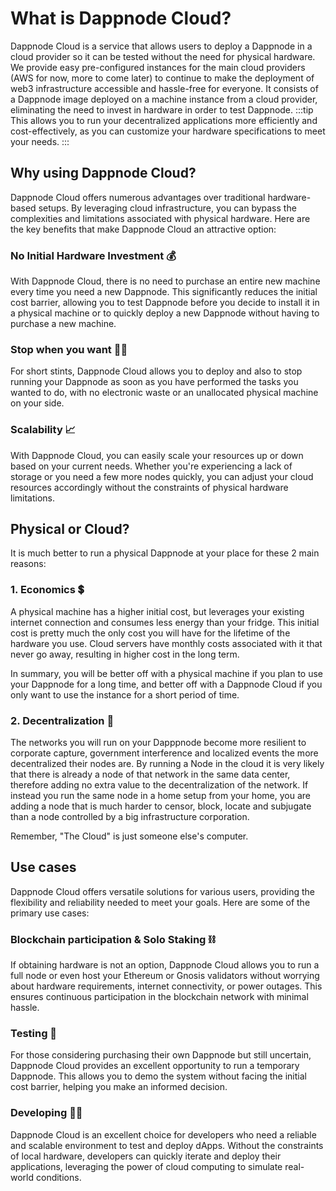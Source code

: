 # What is Dappnode Cloud?

Dappnode Cloud is a service that allows users to deploy a Dappnode in a cloud provider so it can be tested without the need for physical hardware. We provide easy pre-configured instances for the main cloud providers (AWS for now, more to come later) to continue to make the deployment of web3 infrastructure accessible and hassle-free for everyone. It consists of a Dappnode image deployed on a machine instance from a cloud provider, eliminating the need to invest in hardware in order to test Dappnode.
:::tip
This allows you to run your decentralized applications more efficiently and cost-effectively, as you can customize your hardware specifications to meet your needs.
:::

## Why using Dappnode Cloud?

Dappnode Cloud offers numerous advantages over traditional hardware-based setups. By leveraging cloud infrastructure, you can bypass the complexities and limitations associated with physical hardware. Here are the key benefits that make Dappnode Cloud an attractive option:

### No Initial Hardware Investment 💰

With Dappnode Cloud, there is no need to purchase an entire new machine every time you need a new Dappnode. This significantly reduces the initial cost barrier, allowing you to test Dappnode before you decide to install it in a physical machine or to quickly deploy a new Dappnode without having to purchase a new machine.

### Stop when you want 🧑‍🔧️

For short stints, Dappnode Cloud allows you to deploy and also to stop running your Dappnode as soon as you have performed the tasks you wanted to do, with no electronic waste or an unallocated physical machine on your side.

### Scalability 📈

With Dappnode Cloud, you can easily scale your resources up or down based on your current needs. Whether you're experiencing a lack of storage or you need a few more nodes quickly, you can adjust your cloud resources accordingly without the constraints of physical hardware limitations.

## Physical or Cloud?

It is much better to run a physical Dappnode at your place for these 2 main reasons:

### 1. Economics 💲

A physical machine has a higher initial cost, but leverages your existing internet connection and consumes less energy than your fridge. This initial cost is pretty much the only cost you will have for the lifetime of the hardware you use.
Cloud servers have monthly costs associated with it that never go away, resulting in higher cost in the long term.

In summary, you will be better off with a physical machine if you plan to use your Dappnode for a long time, and better off with a Dappnode Cloud if you only want to use the instance for a short period of time.

### 2. Decentralization 🗽

The networks you will run on your Dapppnode become more resilient to corporate capture, government interference and localized events the more decentralized their nodes are. By running a Node in the cloud it is very likely that there is already a node of that network in the same data center, therefore adding no extra value to the decentralization of the network.
If instead you run the same node in a home setup from your home, you are adding a node that is much harder to censor, block, locate and subjugate than a node controlled by a big infrastructure corporation.

Remember, "The Cloud" is just someone else's computer.

## Use cases

Dappnode Cloud offers versatile solutions for various users, providing the flexibility and reliability needed to meet your goals. Here are some of the primary use cases:

### Blockchain participation & Solo Staking ⛓️

If obtaining hardware is not an option, Dappnode Cloud allows you to run a full node or even host your Ethereum or Gnosis validators without worrying about hardware requirements, internet connectivity, or power outages. This ensures continuous participation in the blockchain network with minimal hassle.

### Testing 🧪

For those considering purchasing their own Dappnode but still uncertain, Dappnode Cloud provides an excellent opportunity to run a temporary Dappnode. This allows you to demo the system without facing the initial cost barrier, helping you make an informed decision.

### Developing 🧑‍💻️

Dappnode Cloud is an excellent choice for developers who need a reliable and scalable environment to test and deploy dApps. Without the constraints of local hardware, developers can quickly iterate and deploy their applications, leveraging the power of cloud computing to simulate real-world conditions.
